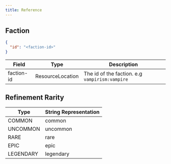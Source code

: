 ```yaml
---
title: Reference
---
```


## Faction
```json
{
  "id": "<faction-id>"
}
```

| Field      | Type             | Description                                    |
|------------|------------------|------------------------------------------------|
| faction-id | ResourceLocation | The id of the faction. e.g `vampirism:vampire` |

## Refinement Rarity

| Type      | String Representation |
|-----------|-----------------------|
| COMMON    | common                |
| UNCOMMON  | uncommon              |
| RARE      | rare                  |
| EPIC      | epic                  |
| LEGENDARY | legendary             |
